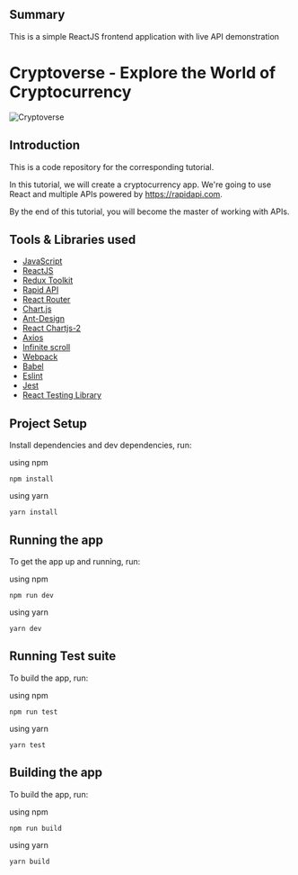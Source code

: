 ## Summary

This is a simple ReactJS frontend application with live API demonstration
# Cryptoverse - Explore the World of Cryptocurrency

![Cryptoverse](https://i.ibb.co/8gh5Jc8/image.png)

## Introduction
This is a code repository for the corresponding tutorial. 

In this tutorial, we will create a cryptocurrency app. We're going to use React and multiple APIs powered by https://rapidapi.com.

By the end of this tutorial, you will become the master of working with APIs.


## Tools & Libraries used

- [JavaScript](https://www.javascript.com/)
- [ReactJS](https://reactjs.org/)
- [Redux Toolkit](https://redux-toolkit.js.org/)
- [Rapid API](https://rapidapi.com/hub)
- [React Router](https://reactrouter.com/)
- [Chart.js](https://www.chartjs.org/)
- [Ant-Design](https://ant.design/)
- [React Chartjs-2](https://www.npmjs.com/package/react-chartjs-2)
- [Axios](https://axios-http.com/)
- [Infinite scroll](https://www.npmjs.com/package/react-infinite-scroll-component)
- [Webpack](https://webpack.js.org/)
- [Babel](https://babeljs.io/)
- [Eslint](https://eslint.org/)
- [Jest](https://jestjs.io/)
- [React Testing Library](https://testing-library.com/)




## Project Setup

Install dependencies and dev dependencies, run:

using npm

```
npm install
```

using yarn

```
yarn install
```

## Running the app

To get the app up and running, run:

using npm

```shell
npm run dev
```

using yarn

```shell
yarn dev
```

## Running Test suite

To build the app, run:

using npm

```
npm run test
```

using yarn

```
yarn test
```

## Building the app

To build the app, run:

using npm

```
npm run build
```

using yarn

```
yarn build
```